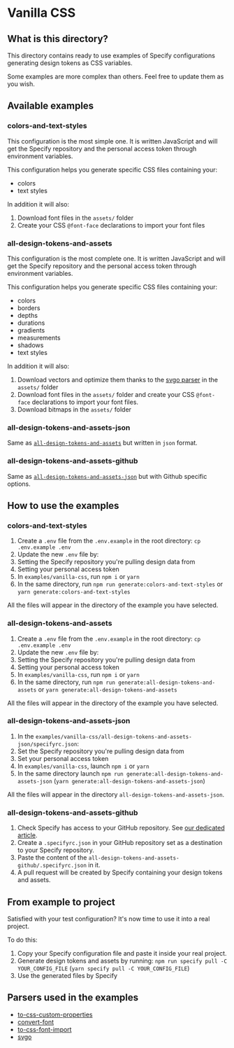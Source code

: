 # Vanilla CSS

## What is this directory?
This directory contains ready to use examples of Specify configurations generating design tokens as CSS variables.

Some examples are more complex than others. Feel free to update them as you wish.

## Available examples
### colors-and-text-styles
This configuration is the most simple one. It is written JavaScript and will get the Specify repository and the personal access token through environment variables.

This configuration helps you generate specific CSS files containing your:
- colors
- text styles

In addition it will also:
1. Download font files in the `assets/` folder
2. Create your CSS `@font-face` declarations to import your font files

### all-design-tokens-and-assets
This configuration is the most complete one. It is written JavaScript and will get the Specify repository and the personal access token through environment variables.

This configuration helps you generate specific CSS files containing your:
- colors
- borders
- depths
- durations
- gradients
- measurements
- shadows
- text styles

In addition it will also:
1. Download vectors and optimize them thanks to the [svgo parser](https://github.com/Specifyapp/parsers/tree/master/parsers/svgo) in the `assets/` folder
2. Download font files in the `assets/` folder and create your CSS `@font-face` declarations to import your font files. 
3. Download bitmaps in the `assets/` folder

### all-design-tokens-and-assets-json
Same as [`all-design-tokens-and-assets`](###all-design-tokens-and-assets) but written in `json` format.

### all-design-tokens-and-assets-github
Same as [`all-design-tokens-and-assets-json`](###all-design-tokens-and-assets-json) but with Github specific options.

## How to use the examples

### colors-and-text-styles
1. Create a `.env` file from the `.env.example` in the root directory: `cp .env.example .env`
2. Update the new `.env` file by:
  1. Setting the Specify repository you're pulling design data from
  2. Setting your personal access token
3. In `examples/vanilla-css`, run `npm i` or `yarn`
4. In the same directory, run `npm run generate:colors-and-text-styles` or `yarn generate:colors-and-text-styles`

All the files will appear in the directory of the example you have selected.

### all-design-tokens-and-assets

1. Create a `.env` file from the `.env.example` in the root directory: `cp .env.example .env`
2. Update the new `.env` file by:
  1. Setting the Specify repository you're pulling design data from
  2. Setting your personal access token
3. In `examples/vanilla-css`, run `npm i` or `yarn`
4. In the same directory, run `npm run generate:all-design-tokens-and-assets` or `yarn generate:all-design-tokens-and-assets`

All the files will appear in the directory of the example you have selected.

### all-design-tokens-and-assets-json

1. In the `examples/vanilla-css/all-design-tokens-and-assets-json/specifyrc.json`:
  1. Set the Specify repository you're pulling design data from
  2. Set your personal access token
2. In `examples/vanilla-css`, launch `npm i` or `yarn`
3. In the same directory launch `npm run generate:all-design-tokens-and-assets-json` (`yarn generate:all-design-tokens-and-assets-json`)

All the files will appear in the directory `all-design-tokens-and-assets-json`.
### all-design-tokens-and-assets-github
1. Check Specify has access to your GitHub repository. See [our dedicated article](https://help.specifyapp.com/en/articles/4722440-add-github-as-a-destination).
2. Create a `.specifyrc.json` in your GitHub repository set as a destination to your Specify repository.
3. Paste the content of the `all-design-tokens-and-assets-github/.specifyrc.json` in it.
4. A pull request will be created by Specify containing your design tokens and assets.

## From example to project
Satisfied with your test configuration? It's now time to use it into a real project.

To do this:
1. Copy your Specify configuration file and paste it inside your real project.
2. Generate design tokens and assets by running: `npm run specify pull -C YOUR_CONFIG_FILE` (`yarn specify pull -C YOUR_CONFIG_FILE`)
3. Use the generated files by Specify

## Parsers used in the examples
- [to-css-custom-properties](https://github.com/Specifyapp/parsers/tree/master/parsers/to-css-custom-properties)
- [convert-font](https://github.com/Specifyapp/parsers/tree/master/parsers/convert-font)
- [to-css-font-import](https://github.com/Specifyapp/parsers/tree/master/parsers/to-css-font-import)
- [svgo](https://github.com/Specifyapp/parsers/tree/master/parsers/svgo)